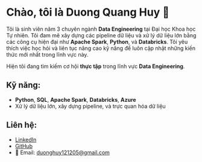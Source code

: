# Chào, tôi là Duong Quang Huy 👋

Tôi là sinh viên năm 3 chuyên ngành **Data Engineering** tại Đại học Khoa học Tự nhiên. Tôi đam mê xây dựng các pipeline dữ liệu và xử lý dữ liệu lớn bằng các công cụ hiện đại như **Apache Spark**, **Python**, và **Databricks**.
Tôi yêu thích việc học hỏi và liên tục nâng cao kỹ năng để luôn cập nhật những kiến thức mới nhất trong lĩnh vực này.

Hiện tôi đang tìm kiếm cơ hội **thực tập** trong lĩnh vực **Data Engineering**.

## Kỹ năng:
- **Python**, **SQL**, **Apache Spark**, **Databricks**, **Azure**
- Xử lý dữ liệu lớn, xây dựng pipeline, và trực quan hóa dữ liệu

## Liên hệ:
- [LinkedIn](https://www.linkedin.com/in/huy-d%C6%B0%C6%A1ng-6b809a304/)
- [GitHub](https://github.com/huyduong5)
- 📧 Email: duonghuy121205@gmail.com
